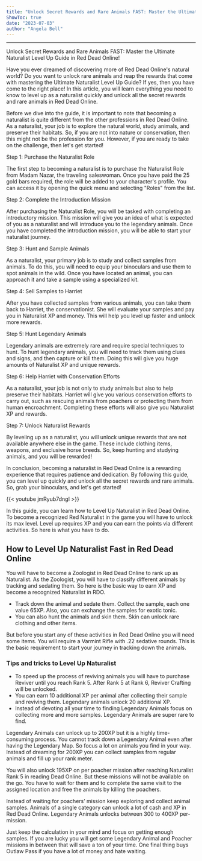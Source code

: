 ```yaml
---
title: "Unlock Secret Rewards and Rare Animals FAST: Master the Ultimate Naturalist Level Up Guide in Red Dead Online!"
ShowToc: true 
date: "2023-07-03"
author: "Angela Bell"
---
```

*****
Unlock Secret Rewards and Rare Animals FAST: Master the Ultimate Naturalist Level Up Guide in Red Dead Online!

Have you ever dreamed of discovering more of Red Dead Online's natural world? Do you want to unlock rare animals and reap the rewards that come with mastering the Ultimate Naturalist Level Up Guide? If yes, then you have come to the right place! In this article, you will learn everything you need to know to level up as a naturalist quickly and unlock all the secret rewards and rare animals in Red Dead Online.

Before we dive into the guide, it is important to note that becoming a naturalist is quite different from the other professions in Red Dead Online. As a naturalist, your job is to explore the natural world, study animals, and preserve their habitats. So, if you are not into nature or conservation, then this might not be the profession for you. However, if you are ready to take on the challenge, then let's get started!

Step 1: Purchase the Naturalist Role

The first step to becoming a naturalist is to purchase the Naturalist Role from Madam Nazar, the traveling saleswoman. Once you have paid the 25 gold bars required, the role will be added to your character's profile. You can access it by opening the quick menu and selecting "Roles" from the list.

Step 2: Complete the Introduction Mission

After purchasing the Naturalist Role, you will be tasked with completing an introductory mission. This mission will give you an idea of what is expected of you as a naturalist and will introduce you to the legendary animals. Once you have completed the introduction mission, you will be able to start your naturalist journey.

Step 3: Hunt and Sample Animals

As a naturalist, your primary job is to study and collect samples from animals. To do this, you will need to equip your binoculars and use them to spot animals in the wild. Once you have located an animal, you can approach it and take a sample using a specialized kit.

Step 4: Sell Samples to Harriet

After you have collected samples from various animals, you can take them back to Harriet, the conservationist. She will evaluate your samples and pay you in Naturalist XP and money. This will help you level up faster and unlock more rewards.

Step 5: Hunt Legendary Animals

Legendary animals are extremely rare and require special techniques to hunt. To hunt legendary animals, you will need to track them using clues and signs, and then capture or kill them. Doing this will give you huge amounts of Naturalist XP and unique rewards.

Step 6: Help Harriet with Conservation Efforts

As a naturalist, your job is not only to study animals but also to help preserve their habitats. Harriet will give you various conservation efforts to carry out, such as rescuing animals from poachers or protecting them from human encroachment. Completing these efforts will also give you Naturalist XP and rewards.

Step 7: Unlock Naturalist Rewards

By leveling up as a naturalist, you will unlock unique rewards that are not available anywhere else in the game. These include clothing items, weapons, and exclusive horse breeds. So, keep hunting and studying animals, and you will be rewarded!

In conclusion, becoming a naturalist in Red Dead Online is a rewarding experience that requires patience and dedication. By following this guide, you can level up quickly and unlock all the secret rewards and rare animals. So, grab your binoculars, and let's get started!

{{< youtube jmRyub7dngI >}} 



In this guide, you can learn how to Level Up Naturalist in Red Dead Online. To become a recognized Red Naturalist in the game you will have to unlock its max level. Level up requires XP and you can earn the points via different activities. So here is what you have to do.
 
## How to Level Up Naturalist Fast in Red Dead Online
 
You will have to become a Zoologist in Red Dead Online to rank up as Naturalist. As the Zoologist, you will have to classify different animals by tracking and sedating them. So here is the basic way to earn XP and become a recognized Naturalist in RDO.
 
- Track down the animal and sedate them. Collect the sample, each one value 65XP. Also, you can exchange the samples for exotic tonic.
 - You can also hunt the animals and skin them. Skin can unlock rare clothing and other items.

 
But before you start any of these activities in Red Dead Online you will need some items. You will require a Varmint Rifle with .22 sedative rounds. This is the basic requirement to start your journey in tracking down the animals.
 
### Tips and tricks to Level Up Naturalist
 
- To speed up the process of reviving animals you will have to purchase Reviver until you reach Rank 5. After Rank 5 at Rank 6, Reviver Crafting will be unlocked.
 - You can earn 10 additional XP per animal after collecting their sample and reviving them. Legendary animals unlock 20 additional XP.
 - Instead of devoting all your time to finding Legendary Animals focus on collecting more and more samples. Legendary Animals are super rare to find.

 
Legendary Animals can unlock up to 200XP but it is a highly time-consuming process. You cannot track down a Legendary Animal even after having the Legendary Map. So focus a lot on animals you find in your way. Instead of dreaming for 200XP you can collect samples from regular animals and fill up your rank meter.
 
You will also unlock 195XP on per poacher mission after reaching Naturalist Rank 5 in reading Dead Online. But these missions will not be available on the go. You have to wait for them and to complete the same visit to the assigned location and free the animals by killing the poachers.
 
Instead of waiting for poachers’ mission keep exploring and collect animal samples. Animals of a single category can unlock a lot of cash and XP in Red Dead Online. Legendary Animals unlocks between 300 to 400XP per-mission.
 
Just keep the calculation in your mind and focus on getting enough samples. If you are lucky you will get some Legendary Animal and Poacher missions in between that will save a ton of your time. One final thing buys Outlaw Pass if you have a lot of money and hate waiting.




